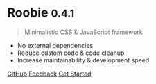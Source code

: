 # Roobie <small>0.4.1</small>

> Minimalistic CSS & JavaScript framework

- No external dependencies
- Reduce custom code & code cleanup
- Increase maintainability & development speed

[GitHub](https://github.com/kgrewee/roobie)
[Feedback](https://github.com/kgrewee/roobie/issues)
[Get Started](README)